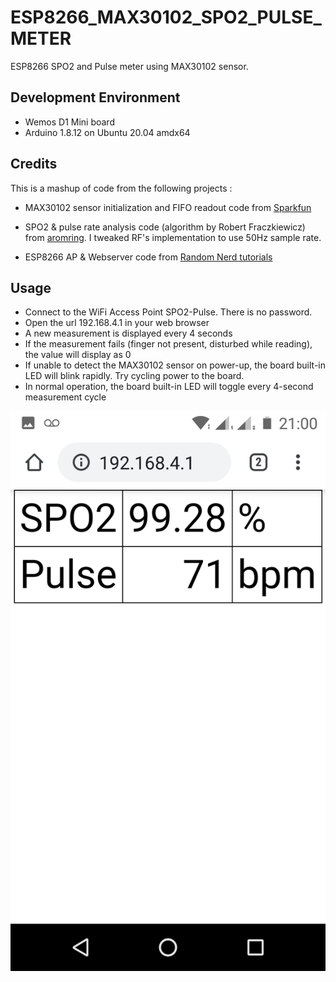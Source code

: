 # ESP8266_MAX30102_SPO2_PULSE_METER

ESP8266 SPO2 and Pulse meter using MAX30102 sensor.

## Development Environment

* Wemos D1 Mini board
* Arduino 1.8.12 on Ubuntu 20.04 amdx64

## Credits

This is a mashup of code from the following projects :

* MAX30102 sensor initialization and FIFO readout code from 
[Sparkfun](https://github.com/sparkfun/SparkFun_MAX3010x_Sensor_Library)

* SPO2 & pulse rate analysis code (algorithm by  Robert Fraczkiewicz) from 
[aromring](https://github.com/aromring/MAX30102_by_RF). I tweaked RF's implementation to use 50Hz sample rate. 

* ESP8266 AP & Webserver code from [Random Nerd tutorials](https://randomnerdtutorials.com/esp8266-nodemcu-access-point-ap-web-server/)

## Usage
* Connect to the WiFi Access Point SPO2-Pulse. There is no password.
* Open the url 192.168.4.1 in your web browser
* A new measurement is displayed every 4 seconds
* If the measurement fails (finger not present, disturbed while reading), the value will display as 0
* If unable to detect the MAX30102 sensor on power-up, the board built-in LED will blink rapidly. Try cycling power to the board.
* In normal operation, the board built-in LED will toggle every 4-second measurement cycle

<img src="Screenshot.jpeg"/>
